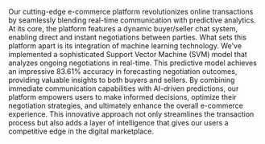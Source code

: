 Our cutting-edge e-commerce platform revolutionizes online transactions by seamlessly blending real-time communication with predictive analytics. At its core, the platform features a dynamic buyer/seller chat system, enabling direct and instant negotiations between parties.
What sets this platform apart is its integration of machine learning technology. We've implemented a sophisticated Support Vector Machine (SVM) model that analyzes ongoing negotiations in real-time. This predictive model achieves an impressive 83.61% accuracy in forecasting negotiation outcomes, providing valuable insights to both buyers and sellers.
By combining immediate communication capabilities with AI-driven predictions, our platform empowers users to make informed decisions, optimize their negotiation strategies, and ultimately enhance the overall e-commerce experience. This innovative approach not only streamlines the transaction process but also adds a layer of intelligence that gives our users a competitive edge in the digital marketplace.

